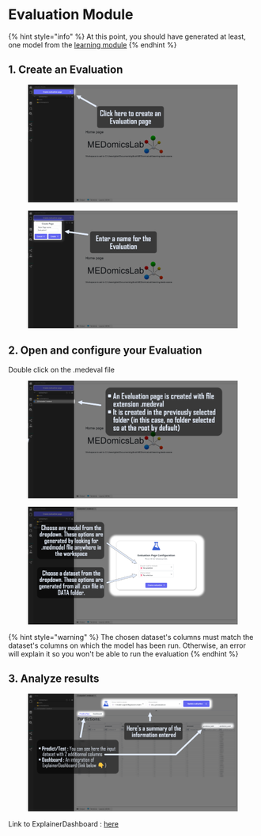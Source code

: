 # Evaluation Module

{% hint style="info" %}
At this point, you should have generated at least, one model from the [learning module](learning-module.md)
{% endhint %}

## 1. Create an Evaluation

<div data-full-width="true">

<figure><img src="../../.gitbook/assets/Evaluation_module_1.png" alt=""><figcaption></figcaption></figure>

 

<figure><img src="../../.gitbook/assets/Evaluation_module_2.png" alt=""><figcaption></figcaption></figure>

</div>

## 2. Open and configure your Evaluation

Double click on the .medeval file

<div data-full-width="true">

<figure><img src="../../.gitbook/assets/Evaluation_module_3.png" alt=""><figcaption></figcaption></figure>

 

<figure><img src="../../.gitbook/assets/Evaluation_module_4.png" alt=""><figcaption></figcaption></figure>

</div>

{% hint style="warning" %}
The chosen dataset's columns must match the dataset's columns on which the model has been run. Otherwise, an error will explain it so you won't be able to run the evaluation&#x20;
{% endhint %}

## 3. Analyze results

<figure><img src="../../.gitbook/assets/Evaluation_module_5.png" alt=""><figcaption></figcaption></figure>

Link to ExplainerDashboard : [here](https://explainerdashboard.readthedocs.io/en/latest/)
